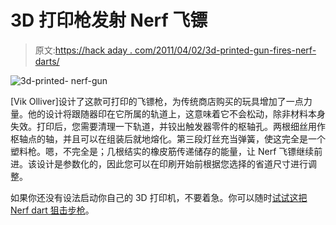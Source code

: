 # 3D 打印枪发射 Nerf 飞镖

> 原文:[https://hack aday . com/2011/04/02/3d-printed-gun-fires-nerf-darts/](https://hackaday.com/2011/04/02/3d-printed-gun-fires-nerf-darts/)

![](../Images/824a5a3a2f2e2ae159a8dd84fbac7857.png "3d-printed- nerf-gun")

[Vik Olliver]设计了这款可打印的飞镖枪，为传统商店购买的玩具增加了一点力量。他的设计将跟随器印在它所属的轨道上，这意味着它不会松动，除非材料本身失效。打印后，您需要清理一下轨道，并铰出触发器零件的枢轴孔。两根细丝用作枢轴点的轴，并且可以在组装后就地熔化。第三段灯丝充当弹簧，使这完全是一个塑料枪。嗯，不完全是；几根结实的橡皮筋传递储存的能量，让 Nerf 飞镖继续前进。该设计是参数化的，因此您可以在印刷开始前根据您选择的省道尺寸进行调整。

如果你还没有设法启动你自己的 3D 打印机，不要着急。你可以随时[试试这把 Nerf dart 狙击步枪](http://hackaday.com/2009/03/01/nerf-sniper/)。